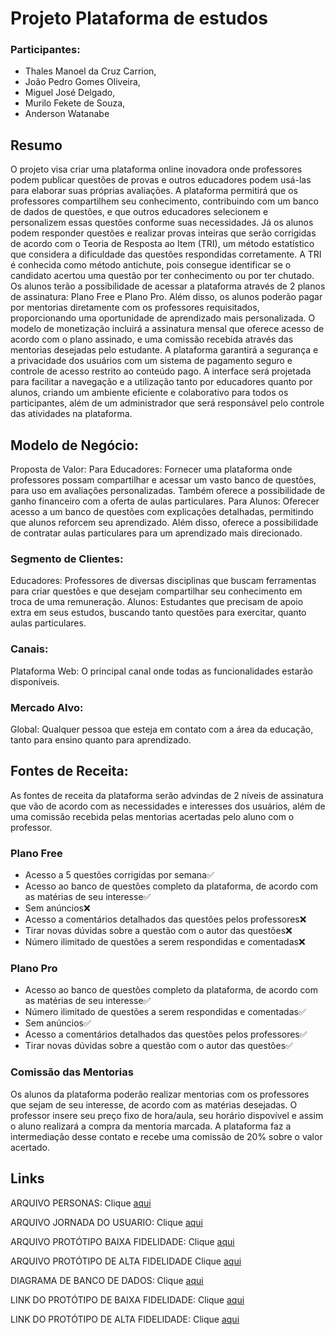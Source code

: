 # Projeto Plataforma de estudos



### Participantes:

- Thales Manoel da Cruz Carrion,
- João Pedro Gomes Oliveira,
- Miguel  José Delgado,
- Murilo Fekete de Souza,
- Anderson Watanabe



## Resumo
O projeto visa criar uma plataforma online inovadora onde professores podem publicar questões de provas e outros educadores podem usá-las para elaborar suas próprias avaliações. A plataforma permitirá que os professores compartilhem seu conhecimento, contribuindo com um banco de dados de questões, e que outros educadores selecionem e personalizem essas questões conforme suas necessidades. Já os alunos podem responder questões e realizar provas inteiras que serão corrigidas de acordo com o Teoria de Resposta ao Item (TRI), um método estatístico que considera a dificuldade das questões respondidas corretamente. A TRI é conhecida como método antichute, pois consegue identificar se o candidato acertou uma questão por ter conhecimento ou por ter chutado.  Os alunos terão a possibilidade de acessar a plataforma através de 2 planos de assinatura: Plano Free e Plano Pro. Além disso, os alunos poderão pagar por mentorias diretamente com os professores requisitados, proporcionando uma oportunidade de aprendizado mais personalizada. O modelo de monetização incluirá a assinatura mensal que oferece acesso de acordo com o plano assinado, e uma comissão recebida através das mentorias desejadas pelo estudante. A plataforma garantirá a segurança e a privacidade dos usuários com um sistema de pagamento seguro e controle de acesso restrito ao conteúdo pago. A interface será projetada para facilitar a navegação e a utilização tanto por educadores quanto por alunos, criando um ambiente eficiente e colaborativo para todos os participantes, além de um administrador que será responsável pelo controle das atividades na plataforma.

## Modelo de Negócio:

Proposta de Valor:
Para Educadores: Fornecer uma plataforma onde professores possam compartilhar e acessar um vasto banco de questões, para uso em avaliações personalizadas. Também oferece a possibilidade de ganho financeiro com a oferta de aulas particulares.
Para Alunos: Oferecer acesso a um banco de questões com explicações detalhadas, permitindo que alunos reforcem seu aprendizado. Além disso, oferece a possibilidade de contratar aulas particulares para um aprendizado mais direcionado.

### Segmento de Clientes:
Educadores: Professores de diversas disciplinas que buscam ferramentas para criar questões e que desejam compartilhar seu conhecimento em troca de uma remuneração.
Alunos: Estudantes que precisam de apoio extra em seus estudos, buscando tanto questões para exercitar, quanto aulas particulares.

### Canais:
Plataforma Web: O principal canal onde todas as funcionalidades estarão disponíveis.

### Mercado Alvo:
Global: Qualquer pessoa que esteja em contato com a área da educação, tanto para ensino quanto para aprendizado. 


## Fontes de Receita:
As fontes de receita da plataforma serão advindas de 2 níveis de assinatura que vão de acordo com as necessidades e interesses dos usuários, além de uma comissão recebida pelas mentorias acertadas pelo aluno com o professor.

### Plano Free
- Acesso a 5 questões corrigidas por semana✅
- Acesso ao banco de questões completo da plataforma, de acordo com as matérias de seu interesse✅
- Sem anúncios❌
- Acesso a comentários detalhados das questões pelos professores❌
- Tirar novas dúvidas sobre a questão com o autor das questões❌
- Número ilimitado de questões a serem respondidas e comentadas❌

### Plano Pro
- Acesso ao banco de questões completo da plataforma, de acordo com as matérias de seu interesse✅
- Número ilimitado de questões a serem respondidas e comentadas✅
- Sem anúncios✅
- Acesso a comentários detalhados das questões pelos professores✅
- Tirar novas dúvidas sobre a questão com o autor das questões✅

### Comissão das Mentorias
Os alunos da plataforma poderão realizar mentorias com os professores que sejam de seu interesse, de acordo com as matérias desejadas. O professor insere seu preço fixo de hora/aula, seu horário dispovível e assim o aluno realizará a compra da mentoria marcada. A plataforma faz a intermediação desse contato e recebe uma comissão de 20% sobre o valor acertado.


## Links
ARQUIVO PERSONAS: Clique [aqui](https://docs.google.com/document/d/19n6_tmkUlwAOwde87S4E9ORlzxiiwaUX3Wo64fDT1bU/edit?usp=sharing)

ARQUIVO JORNADA DO USUARIO: Clique [aqui](https://docs.google.com/document/d/1AVM99d2UC9CbVzJ32PNqugadAl6dbmVR/edit?usp=sharing&ouid=106791850000732094161&rtpof=true&sd=true)

ARQUIVO PROTÓTIPO BAIXA FIDELIDADE: Clique [aqui](https://www.canva.com/design/DAGS7j8s2v4/vBhoi4q9Q46A_VuTnUV92A/view?utm_content=DAGS7j8s2v4&utm_campaign=designshare&utm_medium=link&utm_source=editor)

ARQUIVO PROTÓTIPO DE ALTA FIDELIDADE Clique [aqui](https://www.canva.com/design/DAGTODV_tvY/6rI8EEs1QRR9boc7o79gAg/view?utm_content=DAGTODV_tvY&utm_campaign=designshare&utm_medium=link&utm_source=editor)

DIAGRAMA DE BANCO DE DADOS: Clique [aqui](https://drive.google.com/file/d/1VZUaDNctyV8VqjyFGj9S4CFzGdw1tsVw/view?usp=sharing)

LINK DO PROTÓTIPO DE BAIXA FIDELIDADE: Clique [aqui](https://www.youtube.com/watch?v=K6agXHq3fks)

LINK DO PROTÓTIPO DE ALTA FIDELIDADE: Clique [aqui](https://www.youtube.com/watch?v=JAbVwTTKLHs)



